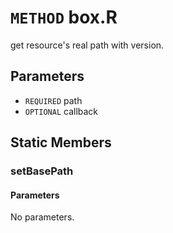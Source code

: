 # `METHOD` box.R
get resource's real path with version.

## Parameters
* `REQUIRED` path 
* `OPTIONAL` callback 

## Static Members

### setBasePath
#### Parameters
No parameters.
